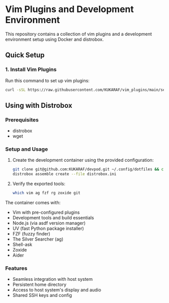 # Vim Plugins and Development Environment

This repository contains a collection of vim plugins and a development environment setup using Docker and distrobox.

## Quick Setup

### 1. Install Vim Plugins

Run this command to set up vim plugins:
```bash
curl -sSL https://raw.githubusercontent.com/KUKARAF/vim_plugins/main/setup_vim_plugins.sh | bash
```

## Using with Distrobox

### Prerequisites
- distrobox
-  wget 


### Setup and Usage

1. Create the development container using the provided configuration:
   ```bash
   git clone git@github.com:KUKARAF/devpod.git ~/.config/dotfiles && cd ~/.config/dotfiles && stow -t ~ --adopt .
   distrobox assemble create --file distrobox.ini
   ```

2. Verify the exported tools:
   ```bash
   which vim ag fzf rg zoxide git
   ```

The container comes with:
- Vim with pre-configured plugins
- Development tools and build essentials
- Node.js (via asdf version manager)
- UV (fast Python package installer)
- FZF (fuzzy finder)
- The Silver Searcher (ag)
- Shell-ask
- Zoxide
- Aider

### Features
- Seamless integration with host system
- Persistent home directory
- Access to host system's display and audio
- Shared SSH keys and config
